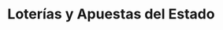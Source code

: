 ---
title: "Loterías y Apuestas del Estado"
url: /alzira/loterias-y-apuestas-del-estado-carrer-calderon-barca/
shop: Lotterie
---